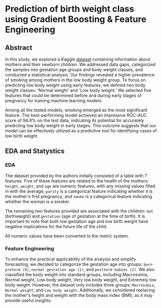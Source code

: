 # Prediction of birth weight class using Gradient Boosting &amp; Feature Engineering
## Abstract
In this study, we explored a Kaggle [dataset](https://www.kaggle.com/datasets/debjeetdas/babies-birth-weight) containing information about mothers and their newborn children. We addressed data gaps, categorized the samples into gestation age groups and body weight classes, and conducted a statistical analysis. Our findings revealed a higher prevalence of smoking among mothers in the low body weight group. To focus on predicting low body weight using early features, we defined two body weight classes: 'Normal weight' and 'Low body weight.' We selected five features that could be determined before and during early stages of pregnancy for training machine learning models.

Among all the tested models, smoking emerged as the most significant feature. The best-performing model achieved an impressive ROC-AUC score of 94.8% on the test data, indicating its potential for accurately predicting low body weight in early stages. This outcome suggests that our model can be effectively utilized as a predictive tool for identifying cases of low birth weight.

## EDA and Statystics
### EDA
The dataset provided by the authors initially consisted of a table with 7 features. Five of these features are related to the health of the mothers: `height`, `weight`, and `age` are numeric features, with any missing values filled in with the average; `parity` is a categorical feature indicating whether it is the mother's first pregnancy; and `smoke` is a categorical feature indicating whether the woman is a smoker.

The remaining two features provided are associated with the children: `bwt` (birthweight) and `gestation` (age of gestation at the time of birth). It is important to note that both low gestation age and low birth weight have negative implications for the future life of the child.

All numeric values have been converted to the metric system.

### Feature Engineering
To enhance the practical applicability of the analysis and simplify forecasting, we decided to categorize the gestation age into groups: `born preterm (0)`, `normal gestation age (1)`, and `postterm babies (2)`. We also classified the body weight into standard groups, including Macrosomia, Normal weight, Low body weight, Very low body weight, and Extremely low body weight. However, the dataset only includes three groups: `Macrosomia`, `Normal weight`, and `Low body weight`. Additionally, we considered replacing the mother's height and weight with the body mass index (BMI), as it may provide useful insights.

